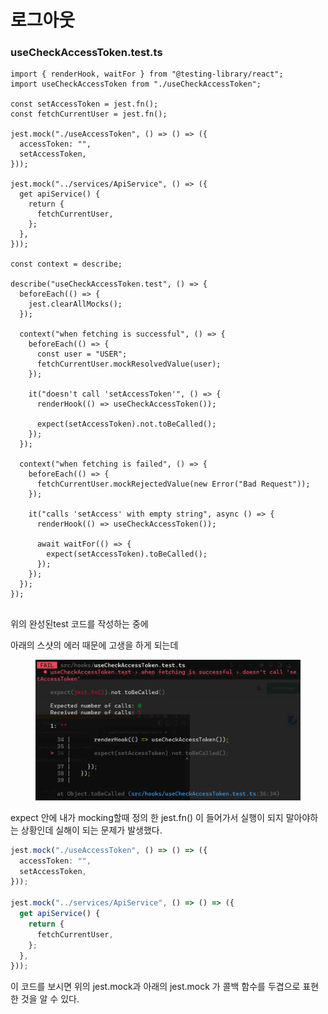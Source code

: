# 로그아웃

### useCheckAccessToken.test.ts

<pre class="language-typescript"><code class="lang-typescript">import { renderHook, waitFor } from "@testing-library/react";
import useCheckAccessToken from "./useCheckAccessToken";

const setAccessToken = jest.fn();
const fetchCurrentUser = jest.fn();

jest.mock("./useAccessToken", () => () => ({
  accessToken: "",
  setAccessToken,
}));

jest.mock("../services/ApiService", () => ({
  get apiService() {
    return {
      fetchCurrentUser,
    };
  },
}));

const context = describe;

describe("useCheckAccessToken.test", () => {
  beforeEach(() => {
    jest.clearAllMocks();
  });

  context("when fetching is successful", () => {
    beforeEach(() => {
      const user = "USER";
      fetchCurrentUser.mockResolvedValue(user);
    });

    it("doesn't call 'setAccessToken'", () => {
      renderHook(() => useCheckAccessToken());

      expect(setAccessToken).not.toBeCalled();
    });
  });
<strong>
</strong>  context("when fetching is failed", () => {
    beforeEach(() => {
      fetchCurrentUser.mockRejectedValue(new Error("Bad Request"));
    });

    it("calls 'setAccess' with empty string", async () => {
      renderHook(() => useCheckAccessToken());

      await waitFor(() => {
        expect(setAccessToken).toBeCalled();
      });
    });
  });
});

</code></pre>



위의 완성된test 코드를 작성하는 중에&#x20;



아래의 스샷의 에러 때문에 고생을 하게 되는데

<figure><img src="../.gitbook/assets/image (2).png" alt=""><figcaption></figcaption></figure>

expect 안에 내가 mocking할때 정의 한 jest.fn() 이 들어가서 실행이 되지 말아야하는 상황인데 실해이 되는 문제가 발생했다.

```typescript
jest.mock("./useAccessToken", () => () => ({
  accessToken: "",
  setAccessToken,
}));

jest.mock("../services/ApiService", () => () => ({
  get apiService() {
    return {
      fetchCurrentUser,
    };
  },
}));
```

이 코드를 보시면 위의 jest.mock과 아래의 jest.mock 가 콜백 함수를 두겹으로 표현한 것을 알 수 있다.




